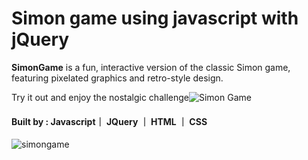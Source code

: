 
# Simon game using javascript with jQuery
**SimonGame** is a fun, interactive version of the classic Simon game, featuring pixelated graphics and retro-style design.

Try it out and enjoy the nostalgic challenge![Simon Game](https://simongame-retrostyle.netlify.app/)

#### Built by : Javascript｜ JQuery ｜ HTML ｜ CSS
![simongame](https://github.com/user-attachments/assets/2ef065cb-104b-4ae9-a0fa-65e1e660a46c)
